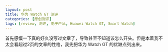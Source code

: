```yaml
---
layout: post
title: 华为 Watch GT 测评
categories: [原创测评]
tags: [review, 测评, 电子产品, Huawei Watch GT, Smart Watch]
---
```


首先感慨一下真的好久没写过文章了，导致甚至不知道该怎么开头。但是本着我不太会看超过2页的文章的性格，我先把华为 Watch GT 的优缺点列出来。
